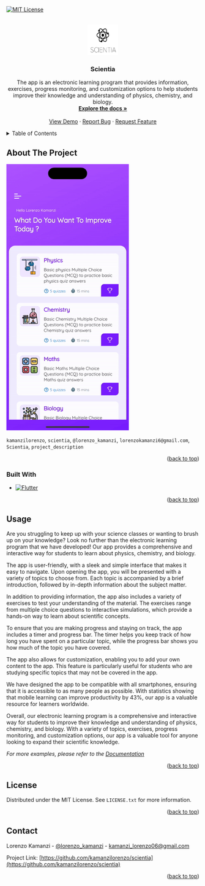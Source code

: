 <!-- Improved compatibility of back to top link: See: https://github.com/othneildrew/Best-README-Template/pull/73 -->
<a name="readme-top"></a>
<!--
*** Thanks for checking out the Best-README-Template. If you have a suggestion
*** that would make this better, please fork the repo and create a pull request
*** or simply open an issue with the tag "enhancement".
*** Don't forget to give the project a star!
*** Thanks again! Now go create something AMAZING! :D
-->



<!-- PROJECT SHIELDS -->
<!--
*** I'm using markdown "reference style" links for readability.
*** Reference links are enclosed in brackets [ ] instead of parentheses ( ).
*** See the bottom of this document for the declaration of the reference variables
*** for contributors-url, forks-url, etc. This is an optional, concise syntax you may use.
*** https://www.markdownguide.org/basic-syntax/#reference-style-links
-->

[![MIT License][license-shield]][license-url]




<!-- PROJECT LOGO -->
<br />
<div align="center">
  <a href="https://github.com/kamanzilorenzo/scientia">
    <img src="images/logo.png" alt="Logo" width="80" height="80">
  </a>

<h3 align="center">Scientia</h3>

  <p align="center">
    The app is an electronic learning program that provides information, exercises, progress monitoring, and customization options to help students improve their knowledge and understanding of physics, chemistry, and biology.
    <br />
    <a href="https://github.com/kamanzilorenzo/scientia"><strong>Explore the docs »</strong></a>
    <br />
    <br />
    <a href="https://github.com/kamanzilorenzo/scientia">View Demo</a>
    ·
    <a href="https://github.com/kamanzilorenzo/scientia">Report Bug</a>
    ·
    <a href="https://github.com/kamanzilorenzo/scientias">Request Feature</a>
  </p>
</div>



<!-- TABLE OF CONTENTS -->
<details>
  <summary>Table of Contents</summary>
  <ol>
    <li>
      <a href="#about-the-project">About The Project</a>
      <ul>
        <li><a href="#built-with">Built With</a></li>
      </ul>
    </li>
    <li>
      <a href="#getting-started">Getting Started</a>
      <ul>
        <li><a href="#prerequisites">Prerequisites</a></li>
        <li><a href="#installation">Installation</a></li>
      </ul>
    </li>
    <li><a href="#usage">Usage</a></li>
   
    <li><a href="#license">License</a></li>
    <li><a href="#contact">Contact</a></li>
    <li><a href="#acknowledgments">Acknowledgments</a></li>
  </ol>
</details>



<!-- ABOUT THE PROJECT -->
## About The Project

![](read.gif)

 `kamanzilorenzo`, `scientia`, `@lorenzo_kamanzi`, `lorenzokamanzi6@gmail.com`, `Scientia`, `project_description`

<p align="right">(<a href="#readme-top">back to top</a>)</p>



### Built With

* [![Flutter][Flutter.dev]][Flutter-url]

<p align="right">(<a href="#readme-top">back to top</a>)</p>




<!-- USAGE EXAMPLES -->
## Usage

Are you struggling to keep up with your science classes or wanting to brush up on your knowledge? Look no further than the electronic learning program that we have developed! Our app provides a comprehensive and interactive way for students to learn about physics, chemistry, and biology.

The app is user-friendly, with a sleek and simple interface that makes it easy to navigate. Upon opening the app, you will be presented with a variety of topics to choose from. Each topic is accompanied by a brief introduction, followed by in-depth information about the subject matter.

In addition to providing information, the app also includes a variety of exercises to test your understanding of the material. The exercises range from multiple choice questions to interactive simulations, which provide a hands-on way to learn about scientific concepts.

To ensure that you are making progress and staying on track, the app includes a timer and progress bar. The timer helps you keep track of how long you have spent on a particular topic, while the progress bar shows you how much of the topic you have covered.

The app also allows for customization, enabling you to add your own content to the app. This feature is particularly useful for students who are studying specific topics that may not be covered in the app.

We have designed the app to be compatible with all smartphones, ensuring that it is accessible to as many people as possible. With statistics showing that mobile learning can improve productivity by 43%, our app is a valuable resource for learners worldwide.

Overall, our electronic learning program is a comprehensive and interactive way for students to improve their knowledge and understanding of physics, chemistry, and biology. With a variety of topics, exercises, progress monitoring, and customization options, our app is a valuable tool for anyone looking to expand their scientific knowledge.





_For more examples, please refer to the [Documentation](https://example.com)_

<p align="right">(<a href="#readme-top">back to top</a>)</p>





<!-- LICENSE -->
## License

Distributed under the MIT License. See `LICENSE.txt` for more information.

<p align="right">(<a href="#readme-top">back to top</a>)</p>



<!-- CONTACT -->
## Contact

Lorenzo Kamanzi - [@lorenzo_kamanzi](https://twitter.com/lorenzo_kamanzi) - kamanzi_lorenzo06@gmail.com

Project Link: [https://github.com/kamanzilorenzo/scientia](https://github.com/kamanzilorenzo/scientia)

<p align="right">(<a href="#readme-top">back to top</a>)</p>







<!-- MARKDOWN LINKS & IMAGES -->
<!-- https://www.markdownguide.org/basic-syntax/#reference-style-links -->
[contributors-shield]: https://img.shields.io/github/contributors/kamanzilorenzo/repo_name.svg?style=for-the-badge
[contributors-url]: https://github.com/kamanzilorenzo/repo_name/graphs/contributors
[forks-shield]: https://img.shields.io/github/forks/kamanzilorenzo/repo_name.svg?style=for-the-badge
[forks-url]: https://github.com/kamanzilorenzo/repo_name/network/members
[stars-shield]: https://img.shields.io/github/stars/kamanzilorenzo/repo_name.svg?style=for-the-badge
[stars-url]: https://github.com/kamanzilorenzo/scientia/stargazers
[issues-shield]: https://img.shields.io/github/issues/kamanzilorenzo/repo_name.svg?style=for-the-badge
[issues-url]: https://github.com/kamanzilorenzo/scientia/issues
[license-shield]: https://img.shields.io/github/license/kamanzilorenzo/repo_name.svg?style=for-the-badge
[license-url]: https://github.com/kamanzilorenzo/scientia/blob/master/LICENSE.txt
[linkedin-shield]: https://img.shields.io/badge/-LinkedIn-black.svg?style=for-the-badge&logo=linkedin&colorB=555
[linkedin-url]: https://linkedin.com/in/linkedin_username
[product-screenshot]: images/screenshot.png
[Next.js]: https://img.shields.io/badge/next.js-000000?style=for-the-badge&logo=nextdotjs&logoColor=white
[Next-url]: https://nextjs.org/
[React.js]: https://img.shields.io/badge/React-20232A?style=for-the-badge&logo=react&logoColor=61DAFB
[React-url]: https://reactjs.org/
[Vue.js]: https://img.shields.io/badge/Vue.js-35495E?style=for-the-badge&logo=vuedotjs&logoColor=4FC08D
[Vue-url]: https://vuejs.org/
[Angular.io]: https://img.shields.io/badge/Angular-DD0031?style=for-the-badge&logo=angular&logoColor=white
[Angular-url]: https://angular.io/
[Svelte.dev]: https://img.shields.io/badge/Svelte-4A4A55?style=for-the-badge&logo=svelte&logoColor=FF3E00
[Svelte-url]: https://svelte.dev/
[Laravel.com]: https://img.shields.io/badge/Laravel-FF2D20?style=for-the-badge&logo=laravel&logoColor=white
[Laravel-url]: https://laravel.com
[Bootstrap.com]: https://img.shields.io/badge/Bootstrap-563D7C?style=for-the-badge&logo=bootstrap&logoColor=white
[Bootstrap-url]: https://getbootstrap.com
[Flutter.dev]: https://img.shields.io/badge/Flutter-02569B?style=for-the-badge&logo=flutter&logoColor=white
[Flutter-url]: https://flutter.dev
